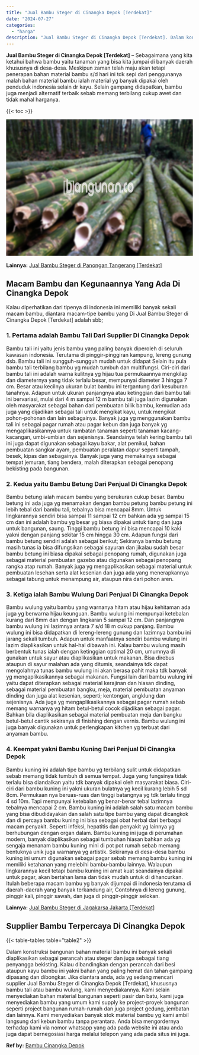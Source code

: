 ```yaml
---
title: "Jual Bambu Steger di Cinangka Depok [Terdekat]"
date: "2024-07-27"
categories: 
  - "harga"
description: "Jual Bambu Steger di Cinangka Depok [Terdekat]. Dalam konstruksi bangunan bahan material bambu ini banyak sekali diaplikasikan sebagai perancah atau steger d..."
---
```


**Jual Bambu Steger di Cinangka Depok \[Terdekat\]** – Sebagaimana yang kita ketahui bahwa bambu yaitu tanaman yang bisa kita jumpai di banyak daerah khususnya di desa-desa. Meskipun zaman telah maju akan tetapi penerapan bahan material bambu s/d hari ini tdk sepi dari penggunanya malah bahan material bambu ialah material yg banyak dipakai oleh penduduk indonesia selain dr kayu. Selain gampang didapatkan, bambu juga menjadi alternatif terbaik sebab memang terbilang cukup awet dan tidak mahal harganya.

{{< toc >}}

![Jual Bambu Steger di Cinangka Depok [Terdekat]](/images/jual-bambu-tali-31.png)

**Lainnya:** [Jual Bambu Steger di Panongan Tangerang \[Terdekat\]](https://bambu.bangunan.co/jual-bambu-steger-di-panongan-tangerang-terdekat/)

## Macam Bambu dan Kegunaannya Yang Ada Di Cinangka Depok

Kalau diperhatikan dari tipenya di indonesia ini memiliki banyak sekali macam bambu, diantara macam-tipe bambu yang Di Jual Bambu Steger di Cinangka Depok \[Terdekat\] adalah sbb;

### 1\. Pertama adalah Bambu Tali Dari Supplier Di Cinangka Depok

Bambu tali ini yaitu jenis bambu yang paling banyak diperoleh di seluruh kawasan indonesia. Terutama di pinggir-pinggiran kampung, lereng gunung dsb. Bambu tali ini sungguh-sungguh mudah untuk didapat Selain itu pula bambu tali terbilang bambu yg mudah tumbuh dan multifungsi. Ciri-ciri dari bambu tali ini adalah warna kulitnya yg hijau tua permukaannya mengkilap dan diameternya yang tidak terlalu besar, mempunyai diameter 3 hingga 7 cm. Besar atau kecilnya ukuran bulat bambu ini tergantung dari kesuburan tanahnya. Adapun untuk ukuran panjangnya atau ketinggian dari bambu tali ini bervariasi, mulai dari 4 m sampai 12 m bambu tali juga lazim digunakan oleh masyarakat sebagai bahan dari pembuatan bilik bambu, kemudian ada juga yang dijadikan sebagai tali untuk mengikat kayu, untuk mengikat pohon-pohonan dan lain sebagainya. Banyak juga yg menggunakan bambu tali ini sebagai pagar rumah atau pagar kebun dan juga banyak yg mengaplikasikannya untuk rambatan tanaman seperti tanaman kacang-kacangan, umbi-umbian dan sejenisnya. Seandainya telah kering bambu tali ini juga dapat digunakan sebagai kayu bakar, alat pemikul, bahan pembuatan sangkar ayam, pembuatan peralatan dapur seperti tampah, besek, kipas dan sebagainya. Banyak juga yang memakainya sebagai tempat jemuran, tiang bendera, malah diterapkan sebagai penopang bekisting pada bangunan.

### 2\. Kedua yaitu Bambu Betung Dari Penjual Di Cinangka Depok

Bambu betung ialah macam bambu yang berukuran cukup besar. Bambu betung ini ada juga yg menamakan dengan bambu petung bambu petung ini lebih tebal dari bambu tali, tebalnya bisa mencapai 8mm. Untuk lingkarannya sendiri bisa sampai 11 sampai 12 cm bahkan ada yg sampai 15 cm dan ini adalah bambu yg besar yg biasa dipakai untuk tiang dan juga untuk bangunan, saung. Tinggi bambu betung ini bisa mencapai 10 kaki yakni dengan panjang sekitar 15 cm hingga 30 cm. Adapun fungsi dari bambu betung sendiri adalah sebagai berikut; Sekiranya bambu betung masih tunas ia bisa difungsikan sebagai sayuran dan jikalau sudah besar bambu betung ini biasa dipakai sebagai penopang rumah, digunakan juga sebagai material pembuatan gazebo atau digunakan sebagai penopang rangka atap rumah. Banyak juga yg mengaplikasikan sebagai material untuk pembuatan lesehan serta alat kesenian dan juga ada yang menerapkannya sebagai tabung untuk menampung air, ataupun nira dari pohon aren.

### 3\. Ketiga ialah Bambu Wulung Dari Penjual Di Cinangka Depok

Bambu wulung yaitu bambu yang warnanya hitam atau hijau kehitaman ada juga yg berwarna hijau keunguan. Bambu wulung ini mempunyai ketebalan kurang dari 8mm dan dengan lingkaran 5 sampai 12 cm. Dan panjangnya bambu wulung ini lazimnya antara 7 s/d 18 m cukup panjang. Bambu wulung ini bisa didapatkan di lereng-lereng gunung dan lazimnya bambu ini jarang sekali tumbuh. Adapun untuk manfaatnya sendiri bambu wulung ini lazim diaplikasikan untuk hal-hal dibawah ini. Kalau bambu wulung masih berbentuk tunas ialah dengan ketinggian optimal 20 cm, umumnya di gunakan untuk sayur atau diaplikasikan untuk makanan. Bisa direbus ataupun di sayur malahan ada yang ditumis, seandainya tdk dapat mengolahnya tunas bambu wulung ini akan berasa pahit maka tdk banyak yg mengaplikasikannya sebagai makanan. Fungsi lain dari bambu wulung ini yaitu dapat diterapkan sebagai material kerajinan dan hiasan dinding, sebagai material pembuatan bangku, meja, material pembuatan anyaman dinding dan juga alat kesenian, seperti; kentongan, angklung dan sejenisnya. Ada juga yg mengaplikasikannya sebagai pagar rumah sebab memang warnanya yg hitam betul-betul cocok dijadikan sebagai pagar. Bahkan bila diaplikasikan sebagai material pembuatan meja dan bangku betul-betul cantik sekiranya di finishing dengan vernis. Bambu wulung ini juga banyak digunakan untuk perlengkapan kitchen yg terbuat dari anyaman bambu.

### 4\. Keempat yakni Bambu Kuning Dari Penjual Di Cinangka Depok

Bambu kuning ini adalah tipe bambu yg terbilang sulit untuk didapatkan sebab memang tidak tumbuh di semua tempat. Juga yang fungsinya tidak terlalu bisa diandalkan yaitu tdk banyak dipakai oleh masyarakat biasa. Ciri-ciri dari bambu kuning ini yakni ukuran bulatnya yg kecil kurang lebih 5 sd 8cm. Permukaan nya beruas-ruas dan tinggi batangnya yg tdk terlalu tinggi 4 sd 10m. Tapi mempunyai ketebalan yg benar-benar tebal lazimnya tebalnya mencapai 2 cm. Bambu kuning ini adalah salah satu macam bambu yang bisa dibudidayakan dan salah satu tipe bambu yang dapat dicangkok dan di percaya bambu kuning ini bisa sebagai obat herbal dari berbagai macam penyakit. Seperti infeksi, hepatitis dan penyakit yg lainnya yg berhubungan dengan organ dalam. Bambu kuning ini juga di perumahan modern, banyak diaplikasikan sebagai tumbuhan hiasan bahkan ada yg sengaja menanam bambu kuning mini di pot pot rumah sebab memang bentuknya unik juga warnanya yg artistik. Sekiranya di desa-desa bambu kuning ini umum digunakan sebagai pagar sebab memang bambu kuning ini memiliki ketahanan yang melebihi bambu-bambu lainnya. Walaupun lingkarannya kecil tetapi bambu kuning ini amat kuat seandainya dipakai untuk pagar, akan bertahan lama dan tidak mudah untuk di dihancurkan. Itulah beberapa macam bambu yg banyak dijumpai di indonesia terutama di daerah-daerah yang banyak terkandung air, Contohnya di lereng gunung, pinggir kali, pinggir sawah, dan juga di pinggir-pinggir selokan.

**Lainnya:** [Jual Bambu Steger di Jagakarsa Jakarta \[Terdekat\]](https://bambu.bangunan.co/jual-bambu-steger-di-jagakarsa-jakarta-terdekat/)

## Supplier Bambu Terpercaya Di Cinangka Depok

{{< table-tables table="table2" >}}

Dalam konstruksi bangunan bahan material bambu ini banyak sekali diaplikasikan sebagai perancah atau steger dan juga sebagai tiang penyangga bekisting. Kalau dibandingkan dengan perancah dari besi ataupun kayu bambu ini yakni bahan yang paling hemat dan tahan gampang dipasang dan dibongkar. Jika diantara anda, ada yg sedang mencari supplier Jual Bambu Steger di Cinangka Depok \[Terdekat\], khususnya bambu tali atau bambu wulung, kami menyediakannya. Kami selain menyediakan bahan material bangunan seperti pasir dan batu, kami juga menyediakan bambu yang umum kami supply ke project-proyek bangunan seperti project bangunan rumah-rumah dan juga project gedung, jembatan dan lainnya. Kami menyediakan banyak stok material bambu yg kami ambil langsung dari kebun bambu tanpa perantara. Anda bisa mengordernya terhadap kami via nomor whatsapp yang ada pada website ini atau anda juga dapat bernegosiasi harga melalui telepon yang ada pada situs ini juga.

**Ref by:** [Bambu Cinangka Depok](https://id.wikipedia.org/wiki/Bambu)
